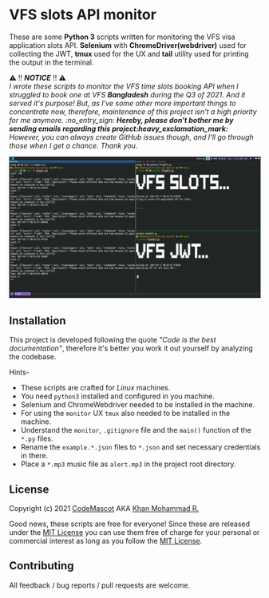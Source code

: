# VFS slots API monitor
These are some **Python 3** scripts written for monitoring the VFS visa application slots API. **Selenium** with **ChromeDriver(webdriver)** used for collecting the JWT, **tmux** used for the UX and **tail** utility used for printing the output in the terminal.

:warning: :bangbang: _**NOTICE**_ :bangbang: :warning: \
_I wrote these scripts to monitor the VFS time slots booking API when I struggled to book one at VFS **Bangladesh** during the Q3 of 2021. And it served it's purpose! But, as I've some other more important things to concentrate now, therefore, maintenance of this project isn't a high priority for me anymore. :no\_entry\_sign: **Hereby, please don't bother me by sending emails regarding this project:heavy\_exclamation\_mark:** However, you can always create GitHub issues though, and I'll go through those when I get a chance. Thank you._


![Screenshot](screenshot.png)

## Installation
This project is developed following the quote _"Code is the best documentation"_, therefore it's better you work it out yourself by analyzing the codebase.

Hints-
- These scripts are crafted for _Linux_ machines.
- You need `python3` installed and configured in you machine.
- Selenium and ChromeWebdriver needed to be installed in the machine.
- For using the `monitor` UX `tmux` also needed to be installed in the machine.
- Understand the `monitor`, `.gitignore` file and the `main()` function of the `*.py` files.
- Rename the `example.*.json` files to `*.json` and set necessary credentials in there.
- Place a `*.mp3` music file as `alert.mp3` in the project root directory.

## License
Copyright (c) 2021 [CodeMascot](https://www.codemascot.com/) AKA [Khan Mohammad R.](https://www.codemascot.com/)

Good news, these scripts are free for everyone! Since these are released under the [MIT License](LICENSE) you can use them free of charge for your personal or commercial interest as long as you follow the [MIT License](LICENSE).

## Contributing

All feedback / bug reports / pull requests are welcome.
